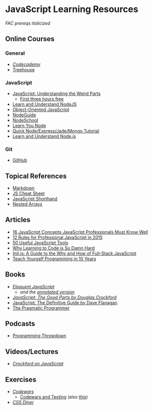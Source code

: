 # JavaScript Learning Resources

*FAC prereqs italicized*

## Online Courses
### General
* *[Codecademy](https://www.codecademy.com/learn/javascript)*
* [Treehouse](https://teamtreehouse.com/library/topic:javascript)

### JavaScript
* [JavaScript: Understanding the Weird Parts](https://www.udemy.com/understand-javascript/)
  * [First three hours free](https://www.youtube.com/watch?v=Bv_5Zv5c-Ts)
* [Learn and Understand NodeJS](https://www.udemy.com/understand-nodejs/#/)
* [Object-Oriented JavaScript](https://www.udacity.com/course/object-oriented-javascript--ud015)
* [NodeGuide](http://nodeguide.com/index.html)
* [NodeSchool](http://nodeschool.io/)
* [Learn You Node](https://github.com/workshopper/learnyounode)
* [Quick Node/Express/Jade/Mongo Tutorial](http://cwbuecheler.com/web/tutorials/2013/node-express-mongo/)
* [Learn and Understand Node.js](https://www.udemy.com/understand-nodejs/)

### Git
* [GitHub](https://training.github.com/classes/)
 
## Topical References
* [Markdown](http://nestacms.com/docs/creating-content/markdown-cheat-sheet)
* [JS Cheat Sheet](http://marijnhaverbeke.nl/js-cheatsheet.html)
* [JavaScript Shorthand](http://www.sitepoint.com/shorthand-javascript-techniques/)
* [Nested Arrays](http://www.elated.com/articles/nested-arrays-in-javascript/)

## Articles
* [16 JavaScript Concepts JavaScript Professionals Must Know Well](http://javascriptissexy.com/16-javascript-concepts-you-must-know-well/)
* [12 Rules for Professional JavaScript in 2015](https://medium.com/@housecor/12-rules-for-professional-javascript-in-2015-f158e7d3f0fc)
* [50 Useful JavaScript Tools](http://www.smashingmagazine.com/2009/02/50-extremely-useful-javascript-tools/)
* [Why Learning to Code is So Damn Hard](http://www.vikingcodeschool.com/posts/why-learning-to-code-is-so-damn-hard)
* [Init.js: A Guide to the Why and How of Full-Stack JavaScript](http://www.toptal.com/javascript/guide-to-full-stack-javascript-initjs)
* [Teach Yourself Programming in 10 Years](http://norvig.com/21-days.html)

## Books
* *[Eloquent JavaScript](http://eloquentjavascript.net/)*
  * *and the [annotated version](http://watchandcode.com/courses/eloquent-javascript-the-annotated-version)*
* *[JavaScript: The Good Parts by Douglas Crockford](http://bdcampbell.net/javascript/book/javascript_the_good_parts.pdf)*
* [JavaScript: The Definitive Guide by Dave Flanagan](http://www.amazon.com/JavaScript-Definitive-Guide-David-Flanagan/dp/0596000480)
* [The Pragmatic Programmer](http://www.goodreads.com/book/show/4099.The_Pragmatic_Programmer)

## Podcasts
* [Programming Throwdown](https://itunes.apple.com/us/podcast/programming-throwdown/id427166321?mt=2)

## Videos/Lectures
* *[Crockford on JavaScript](https://www.youtube.com/watch?v=JxAXlJEmNMg&list=PL7664379246A246CB)*

## Exercises
* *[Codewars](http://www.codewars.com/)*
  * [Codewars and Testing](https://github.com/bkaestner/codewars-rules/blob/master/rules/0260-JavaScript.md) (also [this](https://github.com/bkaestner/codewars-rules/blob/master/rules/0120-Tests.md))
* *[CSS Diner](http://flukeout.github.io/#)*
